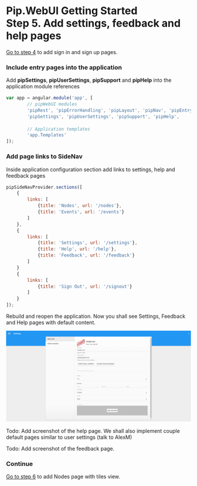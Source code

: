 # Pip.WebUI Getting Started <br/> Step 5. Add settings, feedback and help pages

[Go to step 4](https://github.com/pip-webui/pip-webui-sample/blob/master/step4/) to add sign in and sign up pages.

### Include entry pages into the application

Add **pipSettings**, **pipUserSettings**, **pipSupport** and **pipHelp** into the application module references

```javascript
var app = angular.module('app', [
        // pipWebUI modules
        'pipRest', 'pipErrorHandling', 'pipLayout', 'pipNav', 'pipEntry',
        'pipSettings', 'pipUserSettings', 'pipSupport', 'pipHelp',
        
        // Application templates
        'app.Templates'
]);
```

### Add page links to SideNav

Inside application configuration section add links to settings, help and feedback pages

```javascript
pipSideNavProvider.sections([
    {
        links: [
            {title: 'Nodes', url: '/nodes'},
            {title: 'Events', url: '/events'}
        ]
    },
    {
        links: [
            {title: 'Settings', url: '/settings'},
            {title: 'Help', url: '/help'},
            {title: 'Feedback', url: '/feedback'}
        ]
    }
    {
        links: [
            {title: 'Sign Out', url: '/signout'}
        ]
    }
]);
```

Rebuild and reopen the application. Now you shall see Settings, Feedback and Help pages with default content.

![Settings standard tabs](artifacts/settings_standard_tab.png)

Todo: Add screenshot of the help page. We shall also implement couple default pages similar to user settings (talk to AlexM)

Todo: Add screenshot of the feedback page.

### Continue

[Go to step 6](https://github.com/pip-webui/pip-webui-sample/blob/master/step6/) to add Nodes page with tiles view.
